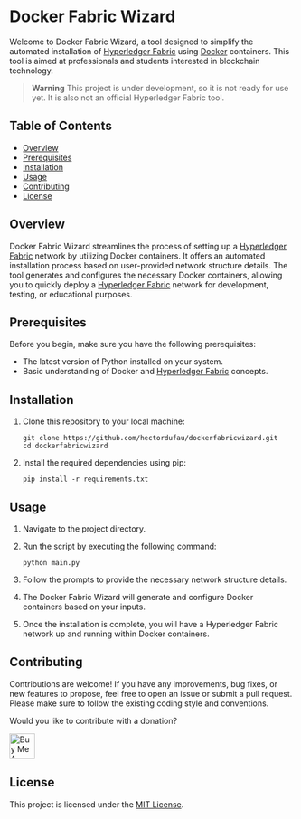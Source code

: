# Docker Fabric Wizard

Welcome to Docker Fabric Wizard, a tool designed to simplify the automated installation of [Hyperledger Fabric](https://www.hyperledger.org/projects/fabric) using [Docker](https://hub.docker.com/u/hyperledger/) containers. This tool is aimed at professionals and students interested in blockchain technology.

> __Warning__
This project is under development, so it is not ready for use yet. It is also not an official Hyperledger Fabric tool.


## Table of Contents

- [Overview](#overview)
- [Prerequisites](#prerequisites)
- [Installation](#installation)
- [Usage](#usage)
- [Contributing](#contributing)
- [License](#license)

## Overview

Docker Fabric Wizard streamlines the process of setting up a [Hyperledger Fabric](https://www.hyperledger.org/projects/fabric) network by utilizing Docker containers. It offers an automated installation process based on user-provided network structure details. The tool generates and configures the necessary Docker containers, allowing you to quickly deploy a [Hyperledger Fabric](https://www.hyperledger.org/projects/fabric) network for development, testing, or educational purposes.

## Prerequisites

Before you begin, make sure you have the following prerequisites:

- The latest version of Python installed on your system.
- Basic understanding of Docker and [Hyperledger Fabric](https://hyperledger-fabric.readthedocs.io/en/latest/getting_started.html) concepts.

## Installation

1. Clone this repository to your local machine:

   ```
   git clone https://github.com/hectordufau/dockerfabricwizard.git
   cd dockerfabricwizard
   ```

2. Install the required dependencies using pip:

   ```
   pip install -r requirements.txt
   ```

## Usage

1. Navigate to the project directory.

2. Run the script by executing the following command:

   ```
   python main.py
   ```

3. Follow the prompts to provide the necessary network structure details.

4. The Docker Fabric Wizard will generate and configure Docker containers based on your inputs.

5. Once the installation is complete, you will have a Hyperledger Fabric network up and running within Docker containers.

## Contributing

Contributions are welcome! If you have any improvements, bug fixes, or new features to propose, feel free to open an issue or submit a pull request. Please make sure to follow the existing coding style and conventions.

Would you like to contribute with a donation?

<a href="https://www.buymeacoffee.com/hectordufau" target="_blank"><img src="https://cdn.buymeacoffee.com/buttons/v2/arial-yellow.png" alt="Buy Me A Coffee" height="45"></a>

## License

This project is licensed under the [MIT License](LICENSE).
